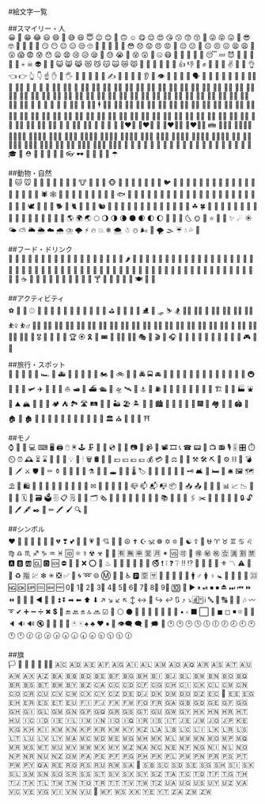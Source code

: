 #絵文字一覧

##スマイリー・人  
😀 😬 😁 😂 😃 😄 🤣 😅 😆 😇 😉 😊 🙂 🙃 ☺ 😋 😌 😍 😘 😗 😙 😚 🤪 😜 😝 😛 🤑 😎 🤓 🧐 🤠 🤗 🤡 😏 😶 😐 😑 😒 🙄 🤨 🤔 🤫 🤭 🤥 😳 😞 😟 😠 😡 🤬 😔 😕 🙁 ☹ 😣 😖 😫 😩 😤 😮 😱 😨 😰 😯 😦 😧 😢 😥 😪 🤤 😓 😭 🤩 😵 😲 🤯 🤐 😷 🤕 🤒 🤮 🤢 🤧 😴 💤 😈 👿 👹 👺 💩 👻 💀 ☠ 👽 🤖 🎃 😺 😸 😹 😻 😼 😽 🙀 😿 😾 👐 🤲 🙌 👏 🙏 🤝 👍 👎 👊 ✊ 🤛 🤜 🤞 ✌ 🤘 🤟 👌 👈 👉 👆 👇 ☝ ✋ 🤚 🖐 🖖 👋 🤙 💪 🖕 ✍ 🤳 💅 👄 👅 👂 👃 👁 👀 🧠 👤 👥 🗣 👶 🧒 👦 👧 🧑 👨 🧔 👱‍♂️ 👩 👱‍♀️ 🧓 👴 👵 👲 👳‍♀️ 👳‍♂️ 🧕 👮‍♀️ 👮‍♂️ 👩‍🚒 👨‍🚒 👷‍♀️ 👷‍♂️ 👩‍🏭 👨‍🏭 👩‍🔧 👨‍🔧 👩‍🌾 👨‍🌾 👩‍🍳 👨‍🍳 👩‍🎤 👨‍🎤 👩‍🎨 👨‍🎨 👩‍🏫 👨‍🏫 👩‍🎓 👨‍🎓 👩‍💼 👨‍💼 👩‍💻 👨‍💻 👩‍🔬 👨‍🔬 👩‍🚀 👨‍🚀 👩‍⚕️ 👨‍⚕️ 👩‍⚖️ 👨‍⚖️ 👩‍✈️ 👨‍✈️ 💂‍♀️ 💂‍♂️ 🕵️‍♀️ 🕵️‍♂️ 🤶 🎅 👼 👸 🤴 👰 🤵‍♀️ 🤵 🕴️‍♀️ 🕴 🧙‍♀️ 🧙‍♂️ 🧝‍♀️ 🧝‍♂️ 🧚‍♀️ 🧚‍♂️ 🧞‍♀️ 🧞‍♂️ 🧜‍♀️ 🧜‍♂️ 🧛‍♀️ 🧛‍♂️ 🧟‍♀️ 🧟‍♂️ 🙇‍♀️ 🙇‍♂️ 💁‍♀️ 💁‍♂️ 🙅‍♀️ 🙅‍♂️ 🙆‍♀️ 🙆‍♂️ 🤷‍♀️ 🤷‍♂️ 🙋‍♀️ 🙋‍♂️ 🤦‍♀️ 🤦‍♂️ 🙎‍♀️ 🙎‍♂️ 🙍‍♀️ 🙍‍♂️ 💇‍♀️ 💇‍♂️ 💆‍♀️ 💆‍♂️ 🤰 🤱 🚶‍♀️ 🚶‍♂️ 🏃‍♀️ 🏃‍♂️ 💃 🕺 👯‍♀️ 👯‍♂️ 👫 👬 👭 💑 👩‍❤️‍👩 👨‍❤️‍👨 💏 👩‍❤️‍💋‍👩 👨‍❤️‍💋‍👨 👪 👨‍👩‍👧 👨‍👩‍👧‍👦 👨‍👩‍👦‍👦 👨‍👩‍👧‍👧 👩‍👩‍👦 👩‍👩‍👧 👩‍👩‍👧‍👦 👩‍👩‍👦‍👦 👩‍👩‍👧‍👧 👨‍👨‍👦 👨‍👨‍👧 👨‍👨‍👧‍👦 👨‍👨‍👦‍👦 👨‍👨‍👧‍👧 👩‍👦 👩‍👧 👩‍👧‍👦 👩‍👦‍👦 👩‍👧‍👧 👨‍👦 👨‍👧 👨‍👧‍👦 👨‍👦‍👦 👨‍👧‍👧 👚 👕 🧥 👖 👔 👗 👙 👘 💄 💋 👣 🧦 👠 👡 👢 👞 👟 🧢 👒 🎩 🎓 👑 ⛑ 🎒 👝 👛 👜 💼 👓 🕶 🧣 🧤 💍 🌂 ☂

##動物・自然  
🐶 🐱 🐭 🐹 🐰 🐻 🐼 🐨 🐯 🦁 🐮 🐷 🐽 🐸 🐵 🙈 🙉 🙊 🐒 🦍 🐔 🐧 🐦 🐤 🐣 🐥 🐺 🦊 🐗 🐴 🦓 🦒 🦌 🦄 🐝 🐛 🦋 🐌 🐞 🐜 🦗 🕷 🕸 🦂 🐢 🐍 🦎 🦀 🦑 🐙 🦐 🐠 🐟 🐡 🐬 🦈 🐳 🐋 🐊 🐆 🐅 🐃 🐂 🐄 🐪 🐫 🐘 🦏 🐐 🐏 🐑 🐎 🐖 🦇 🐓 🦃 🕊 🦅 🦆 🦉 🐕 🐩 🐈 🐇 🐀 🐁 🐿 🦔 🐾 🐉 🐲 🦕 🦖 🌵 🎄 🌲 🌳 🌴 🌱 🌿 ☘ 🍀 🎍 🎋 🍃 🍂 🍁 🌾 🌺 🌻 🌹 🥀 🌷 🌼 🌸 💐 🍄 🌰 🐚 🌎 🌍 🌏 🌕 🌖 🌗 🌘 🌑 🌒 🌓 🌔 🌚 🌝 🌛 🌜 🌞 🌙 ⭐ 🌟 💫 ✨ ☄ ☀ 🌤 ⛅ 🌥 🌦 ☁ 🌧 ⛈ 🌩 ⚡ 🔥 💥 ❄ 🌨 ☃ ⛄ 🌬 💨 🌪 🌫 ☔ 💧 💦 🌊

##フード・ドリンク  
🍏 🍎 🍐 🍊 🍋 🍌 🍉 🍇 🍓 🍈 🍒 🍑 🍍 🥥 🥝 🍅 🥑 🍆 🌶 🥒 🥦 🌽 🥕 🥗 🥔 🍠 🥜 🍯 🍞 🥐 🥖 🥨 🥞 🧀 🍗 🍖 🥩 🍤 🥚 🍳 🥓 🍔 🍟 🌭 🍕 🍝 🥪 🥙 🌮 🌯 🍜 🥘 🍲 🥫 🍥 🍣 🍱 🍛 🍙 🍚 🍘 🥟 🍢 🍡 🍧 🍨 🍦 🍰 🎂 🥧 🍮 🍭 🍬 🍫 🍿 🍩 🍪 🥠 ☕ 🍵 🥣 🍼 🥤 🥛 🍺 🍻 🍷 🥂 🥃 🍸 🍹 🍾 🍶 🥄 🍴 🍽 🥢 🥡

##アクティビティ  
⚽ 🏀 🏈 ⚾ 🎾 🏐 🏉 🎱 🏓 🏸 🥅 🏒 🏑 🏏 🥌 ⛳ 🏹 🎣 🥊 🥋 ⛸ 🎿 🛷 ⛷ 🏂 🏋️‍♀️ 🏋️‍♂️ 🤺 🤼‍♀️ 🤼‍♂️ 🤸‍♀️ 🤸‍♂️ ⛹️‍♀️ ⛹️‍♂️ 🤾‍♀️ 🤾‍♂️ 🧗‍♀️ 🧗‍♂️ 🏌️‍♀️ 🏌️‍♂️ 🧘‍♀️ 🧘‍♂️ 🧖‍♀️ 🧖‍♂️ 🏄‍♀️ 🏄‍♂️ 🏊‍♀️ 🏊‍♂️ 🤽‍♀️ 🤽‍♂️ 🚣‍♀️ 🚣‍♂️ 🏇 🚴‍♀️ 🚴‍♂️ 🚵‍♀️ 🚵‍♂️ 🎽 🎖 🏅 🥇 🥈 🥉 🏆 🏵 🎗 🎫 🎟 🎪 🤹‍♀️ 🤹‍♂️ 🎭 🎨 🎬 🎤 🎧 🎼 🎹 🥁 🎷 🎺 🎸 🎻 🎲 🎯 🎳 🎮 👾 🎰

##旅行・スポット  
🚗 🚕 🚙 🚌 🚎 🏎 🚓 🚑 🚒 🚐 🚚 🚛 🚜 🏍 🛵 🚲 🛴 🚨 🚔 🚍 🚘 🚖 🚡 🚠 🚟 🚃 🚋 🚝 🚄 🚅 🚈 🚞 🚂 🚆 🚇 🚊 🚉 🚁 🛩 ✈ 🛫 🛬 🛶 ⛵ 🛥 🚤 ⛴ 🛳 🚀 🛸 🛰 💺 ⚓ 🚧 ⛽ 🚏 🚦 🚥 🛑 🚢 🎡 🎢 🎠 🏗 🌁 🗼 🏭 ⛲ 🎑 ⛰ 🏔 🗻 🌋 🗾 🏕 ⛺ 🏞 🛣 🛤 🌅 🌄 🏜 🏖 🏝 🌇 🌆 🏙 🌃 🌉 🌌 🌠 🎇 🎆 🌈 🏘 🏰 🏯 🏟 🗽 🏠 🏡 🏚 🏢 🏬 🏣 🏤 🏥 🏦 🏨 🏪 🏫 🏩 💒 🏛 ⛪ 🕌 🕍 🕋 ⛩

##モノ  
⌚ 📱 📲 💻 ⌨ 🖥 🖨 🖱 🖲 🕹 🗜 💽 💾 💿 📀 📼 📷 📸 📹 🎥 📽 🎞 📞 ☎ 📟 📠 📺 📻 🎙 🎚 🎛 ⏱ ⏲ ⏰ 🕰 ⏳ ⌛ 📡 🔋 🔌 💡 🔦 🕯 🗑 🛢 🛒 💸 💵 💴 💶 💷 💰 💳 💎 ⚖ 🔧 🔨 ⚒ 🛠 ⛏ 🔩 ⚙ ⛓ 🔫 💣 🔪 🗡 ⚔ 🛡 🚬 ⚰ ⚱ 🏺 🔮 📿 💈 ⚗ 🔭 🔬 🕳 💊 💉 🌡 🏷 🔖 🚽 🚿 🛁 🛀 🔑 🗝 🛋 🛌 🛏 🚪 🛎 🖼 🗺 ⛱ 🗿 🛍 🎈 🎏 🎀 🎁 🎊 🎉 🎎 🎐 🏮 ✉ 📩 📨 📧 💌 📮 📪 📫 📬 📭 📦 📯 📥 📤 📜 📃 📑 📊 📈 📉 📄 📅 📆 🗓 📇 🗃 🗳 🗄 📋 🗒 📁 📂 🗂 🗞 📰 📓 📕 📗 📘 📙 📔 📒 📚 📖 🔗 📎 🖇 ✂ 📐 📏 📌 📍 🔐 🔒 🔓 🔏 🖊 🖋 ✒ 📝 ✏ 🖍 🖌 🔍 🔎

##シンボル  
❤ 🧡 💛 💚 💙 💜 🖤 💔 ❣ 💕 💞 💓 💗 💖 💘 💝 💟 ☮ ✝ ☪ 🕉 ☸ ✡ 🔯 🕎 ☯ ☦ 🛐 ⛎ ♈ ♉ ♊ ♋ ♌ ♍ ♎ ♏ ♐ ♑ ♒ ♓ 🆔 ⚛ ⚕ ☢ ☣ 📴 📳 🈶 🈚 🈸 🈺 🈷 ✴ 🆚 🉑 💮 🉐 ㊙ ㊗ 🈴 🈵 🈹 🈲 🅰 🅱 🆎 🆑 🅾 🆘 ⛔ 📛 🚫 ❌ ⭕ 💢 ♨ 🚷 🚯 🚳 🚱 🔞 📵 🚭 ❗ ❕ ❓ ❔ ‼ ⁉ 💯 🔅 🔆 🔱 ⚜ 〽 ⚠ 🚸 🔰 ♻ 🈯 💹 ❇ ✳ ❎ ✅ 💠 🌀 ➿ 🌐 Ⓜ 🏧 🚾 ♿ 🅿 🈳 🈂 🛂 🛃 🛄 🛅 🚰 🚹 ♂ 🚺 ♀ 🚼 🚻 🚮 🎦 📶 🈁 🆖 🆗 🆙 🆒 🆕 🆓 0⃣ 1⃣ 2⃣ 3⃣ 4⃣ 5⃣ 6⃣ 7⃣ 8⃣ 9⃣ 🔟 🔢 ▶ ⏸ ⏯ ⏹ ⏺ ⏏ ⏭ ⏮ ⏩ ⏪ 🔀 🔁 🔂 ◀ 🔼 🔽 ⏫ ⏬ ➡ ⬅ ⬆ ⬇ ↗ ↘ ↙ ↖ ↕ ↔ 🔄 ↪ ↩ 🔃 ⤴ ⤵ #⃣ *⃣ ℹ 🔤 🔡 🔠 🔣 🎵 🎶 〰 ➰ ✔ ➕ ➖ ➗ ✖ 💲 💱 🔚 🔙 🔛 🔝 🔜 ☑ 🔘 ⚪ ⚫ 🔴 🔵 🔸 🔹 🔶 🔷 🔺 ▪ ▫ ⬛ ⬜ 🔻 ◼ ◻ ◾ ◽ 🔲 🔳 🔈 🔉 🔊 🔇 📣 📢 🔔 🔕 🃏 🀄 ♠ ♣ ♥ ♦ 🎴 👁‍🗨 🗨 💭 🗯 💬 🕐 🕑 🕒 🕓 🕔 🕕 🕖 🕗 🕘 🕙 🕚 🕛 🕜 🕝 🕞 🕟 🕠 🕡 🕢 🕣 🕤 🕥 🕦 🕧

##旗  
🏳 🏴 🏁 🚩 🎌 🏳️‍🌈 🇦🇨 🇦🇩 🇦🇪 🇦🇫 🇦🇬 🇦🇮 🇦🇱 🇦🇲 🇦🇴 🇦🇶 🇦🇷 🇦🇸 🇦🇹 🇦🇺 🇦🇼 🇦🇽 🇦🇿 🇧🇦 🇧🇧 🇧🇩 🇧🇪 🇧🇫 🇧🇬 🇧🇭 🇧🇮 🇧🇯 🇧🇱 🇧🇲 🇧🇳 🇧🇴 🇧🇶 🇧🇷 🇧🇸 🇧🇹 🇧🇼 🇧🇾 🇧🇿 🇨🇦 🇨🇨 🇨🇩 🇨🇫 🇨🇬 🇨🇭 🇨🇮 🇨🇰 🇨🇱 🇨🇲 🇨🇳 🇨🇴 🇨🇷 🇨🇺 🇨🇻 🇨🇼 🇨🇽 🇨🇾 🇨🇿 🇩🇪 🇩🇯 🇩🇰 🇩🇲 🇩🇴 🇩🇿 🇪🇨 🏴󠁧󠁢󠁥󠁮󠁧󠁿 🇪🇪 🇪🇬 🇪🇭 🇪🇷 🇪🇸 🇪🇹 🇪🇺 🇫🇮 🇫🇯 🇫🇰 🇫🇲 🇫🇴 🇫🇷 🇬🇦 🇬🇧 🇬🇩 🇬🇪 🇬🇫 🇬🇬 🇬🇭 🇬🇮 🇬🇱 🇬🇲 🇬🇳 🇬🇵 🇬🇶 🇬🇷 🇬🇸 🇬🇹 🇬🇺 🇬🇼 🇬🇾 🇭🇰 🇭🇳 🇭🇷 🇭🇹 🇭🇺 🇮🇨 🇮🇩 🇮🇪 🇮🇱 🇮🇲 🇮🇳 🇮🇴 🇮🇶 🇮🇷 🇮🇸 🇮🇹 🇯🇪 🇯🇲 🇯🇴 🇯🇵 🇰🇪 🇰🇬 🇰🇭 🇰🇮 🇰🇲 🇰🇳 🇰🇵 🇰🇷 🇰🇼 🇰🇾 🇰🇿 🇱🇦 🇱🇧 🇱🇨 🇱🇮 🇱🇰 🇱🇷 🇱🇸 🇱🇹 🇱🇺 🇱🇻 🇱🇾 🇲🇦 🇲🇨 🇲🇩 🇲🇪 🇲🇬 🇲🇭 🇲🇰 🇲🇱 🇲🇲 🇲🇳 🇲🇴 🇲🇵 🇲🇶 🇲🇷 🇲🇸 🇲🇹 🇲🇺 🇲🇻 🇲🇼 🇲🇽 🇲🇾 🇲🇿 🇳🇦 🇳🇨 🇳🇪 🇳🇫 🇳🇬 🇳🇮 🇳🇱 🇳🇴 🇳🇵 🇳🇷 🇳🇺 🇳🇿 🇴🇲 🇵🇦 🇵🇪 🇵🇫 🇵🇬 🇵🇭 🇵🇰 🇵🇱 🇵🇲 🇵🇳 🇵🇷 🇵🇸 🇵🇹 🇵🇼 🇵🇾 🇶🇦 🇷🇪 🇷🇴 🇷🇸 🇷🇺 🇷🇼 🇸🇦 🏴󠁧󠁢󠁳󠁣󠁴󠁿 🇸🇧 🇸🇨 🇸🇩 🇸🇪 🇸🇬 🇸🇭 🇸🇮 🇸🇰 🇸🇱 🇸🇲 🇸🇳 🇸🇴 🇸🇷 🇸🇸 🇸🇹 🇸🇻 🇸🇽 🇸🇾 🇸🇿 🇹🇦 🇹🇨 🇹🇩 🇹🇫 🇹🇬 🇹🇭 🇹🇯 🇹🇰 🇹🇱 🇹🇲 🇹🇳 🇹🇴 🇹🇷 🇹🇹 🇹🇻 🇹🇼 🇹🇿 🇺🇦 🇺🇬 🇺🇸 🇺🇾 🇺🇿 🇻🇦 🇻🇨 🇻🇪 🇻🇬 🇻🇮 🇻🇳 🇻🇺 🏴󠁧󠁢󠁷󠁬󠁳󠁿 🇼🇫 🇼🇸 🇽🇰 🇾🇪 🇾🇹 🇿🇦 🇿🇲 🇿🇼


